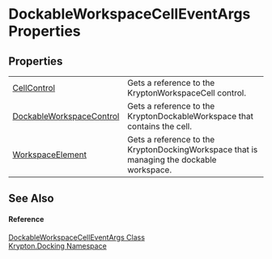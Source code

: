 # DockableWorkspaceCellEventArgs Properties




## Properties
<table>
<tr>
<td><a href="2999d318-2e44-3a25-456e-ef264a009b4b.md">CellControl</a></td>
<td>Gets a reference to the KryptonWorkspaceCell control.</td></tr>
<tr>
<td><a href="e7441099-7512-6811-fc19-791bd82a215e.md">DockableWorkspaceControl</a></td>
<td>Gets a reference to the KryptonDockableWorkspace that contains the cell.</td></tr>
<tr>
<td><a href="0021f900-1e0a-6154-fa5a-1b68ddf9bbe1.md">WorkspaceElement</a></td>
<td>Gets a reference to the KryptonDockingWorkspace that is managing the dockable workspace.</td></tr>
</table>

## See Also


#### Reference
<a href="8f57bf18-ca7f-6080-e21b-677e5e50cd5c.md">DockableWorkspaceCellEventArgs Class</a>  
<a href="98399376-cf41-9454-4b4d-4fab2ca20bc7.md">Krypton.Docking Namespace</a>  
